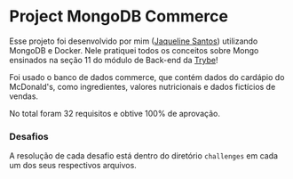 # Project MongoDB Commerce

Esse projeto foi desenvolvido por mim ([Jaqueline Santos](www.linkedin.com/in/jaquelineapsantos)) utilizando MongoDB e Docker.
Nele pratiquei todos os conceitos sobre Mongo ensinados na seção 11 do módulo de Back-end da [Trybe](https://www.betrybe.com/)!

Foi usado o banco de dados commerce, que contém dados do cardápio do McDonald's, como ingredientes, valores nutricionais e dados fictícios de vendas.

No total foram 32 requisitos e obtive 100% de aprovação.

### Desafios
A resolução de cada desafio está dentro do diretório `challenges` em cada um dos seus respectivos arquivos.

